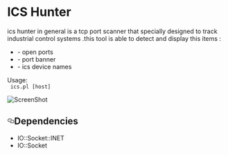 # ICS Hunter
ics hunter in general is a tcp port scanner that specially designed to track industrial control systems 
.this tool is able to detect and display this items :

<ul>
<li> - open ports</li>
<li> - port banner</li>
<li> - ics device names</li>
</ul>
Usage:
<code>
 ics.pl [host]
</code>


![ScreenShot](https://cloud.githubusercontent.com/assets/16362504/16658761/c7c5340e-447c-11e6-8a2c-d7f4f57ecfe5.png)


<h2><a id="user-content-dependencies" class="anchor" href="#dependencies" aria-hidden="true"><svg aria-hidden="true" class="octicon octicon-link" height="16" version="1.1" viewBox="0 0 16 16" width="16"><path d="M4 9h1v1H4c-1.5 0-3-1.69-3-3.5S2.55 3 4 3h4c1.45 0 3 1.69 3 3.5 0 1.41-.91 2.72-2 3.25V8.59c.58-.45 1-1.27 1-2.09C10 5.22 8.98 4 8 4H4c-.98 0-2 1.22-2 2.5S3 9 4 9zm9-3h-1v1h1c1 0 2 1.22 2 2.5S13.98 12 13 12H9c-.98 0-2-1.22-2-2.5 0-.83.42-1.64 1-2.09V6.25c-1.09.53-2 1.84-2 3.25C6 11.31 7.55 13 9 13h4c1.45 0 3-1.69 3-3.5S14.5 6 13 6z"></path></svg></a>Dependencies</h2>

<ul>
<li>IO::Socket::INET</li>
<li>IO::Socket</li>
</ul>
</article>
